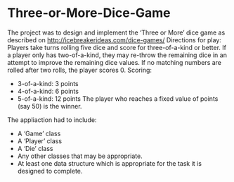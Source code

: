# Three-or-More-Dice-Game
The project was to design and implement the ‘Three or More’ dice game as described on
http://icebreakerideas.com/dice-games/
Directions for play:
Players take turns rolling five dice and score for three-of-a-kind or better. If a player only has two-of-a-kind,
they may re-throw the remaining dice in an attempt to improve the remaining dice values. If
no matching numbers are rolled after two rolls, the player scores 0.
Scoring:
* 3-of-a-kind: 3 points
* 4-of-a-kind: 6 points
* 5-of-a-kind: 12 points
The player who reaches a fixed value of points (say 50) is the winner.

The appliaction had to include:
* A ‘Game’ class
* A ‘Player’ class
* A ‘Die’ class
* Any other classes that may be appropriate.
* At least one data structure which is appropriate for the task it is designed to complete. 
